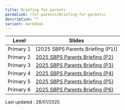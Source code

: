 ```yaml
---
title: Briefing for parents
permalink: /for-parents/Briefing-for-parents/
description: ""
variant: markdown
---
```

| Level | Slides | 
| -------- | -------- | 
| Primary 1 | [2025 SBPS Parents Briefing (P1)][](/files/2025_SBPS_Parents_Briefing__P1_.pdf)|
| Primary 2|[2025 SBPS Parents Briefing (P2)]([](/files/2025_SBPS_Parents_Briefing__P2_.pdf))|
| Primary 3 |[2025 SBPS Parents Briefing (P3)]([](/files/2025_SBPS_Parents_Briefing__P3__.pdf)) |
| Primary 4 |[2025 SBPS Parents Briefing (P4)]([](/files/2025_SBPS_Parents_Briefing__P4__.pdf)) |
| Primary 5 |[2025 SBPS Parents Briefing (P5)]([](/files/2025_SBPS_Parents_Briefing__P5_.pdf)) |
| Primary 6 |[2025 SBPS Parents Briefing (P6)]([](/files/2025_SBPS_Parents_Briefing__P6_.pdf)) |


[](/files/2025_SBPS_Parents_Briefing__P4__.pdf)
Last updated : 28/01/2025